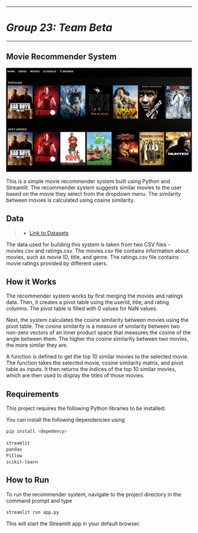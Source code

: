 <hr>

# _**Group 23: Team Beta**_

<hr>

## Movie Recommender System

![image info](./stars-movie.jpg)

This is a simple movie recommender system built using Python and Streamlit. The recommender system suggests similar movies to the user based on the movie they select from the dropdown menu. The similarity between movies is calculated using cosine similarity.

## Data

>- [Link to Datasets](https://grouplens.org/datasets/movielens/latest/)

The data used for building this system is taken from two CSV files - movies.csv and ratings.csv. The movies.csv file contains information about movies, such as movie ID, title, and genre. The ratings.csv file contains movie ratings provided by different users.

## How it Works

The recommender system works by first merging the movies and ratings data. Then, it creates a pivot table using the userId, title, and rating columns. The pivot table is filled with 0 values for NaN values.

Next, the system calculates the cosine similarity between movies using the pivot table. The cosine similarity is a measure of similarity between two non-zero vectors of an inner product space that measures the cosine of the angle between them. The higher the cosine similarity between two movies, the more similar they are.

A function is defined to get the top 10 similar movies to the selected movie. The function takes the selected movie, cosine similarity matrix, and pivot table as inputs. It then returns the indices of the top 10 similar movies, which are then used to display the titles of those movies.

## Requirements
This project requires the following Python libraries to be installed:

You can install the following dependencies using 

``` bash
pip install <depedency>
```

```streamlit``` <br>
```pandas``` <br>
```Pillow``` <br> 
```scikit-learn``` <br>

## How to Run

To run the recommender system, navigate to the project directory in the command prompt and type
``` bash
streamlit run app.py
```

 This will start the Streamlit app in your default browser.